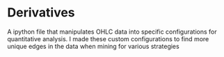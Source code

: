 # Derivatives
A ipython file that manipulates OHLC data into specific configurations for quantitative analysis.
I made these custom configurations to find more unique edges in the data when mining for various strategies
